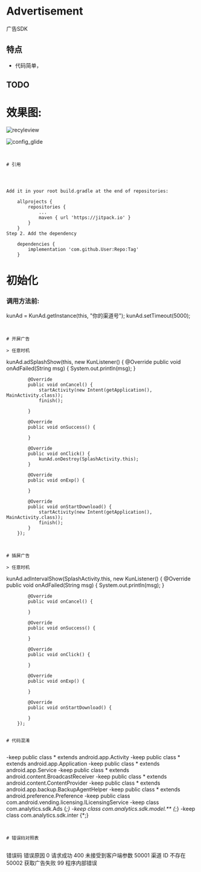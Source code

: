 # Advertisement

广告SDK


## 特点

* 代码简单，


## TODO 



# 效果图:

![recyleview](pics/pic1.png)







![config_glide](pics/pic2.png)




```


# 引用




Add it in your root build.gradle at the end of repositories:

	allprojects {
		repositories {
			...
			maven { url 'https://jitpack.io' }
		}
	}
Step 2. Add the dependency

	dependencies {
		implementation 'com.github.User:Repo:Tag'
	}

```



# 初始化

### 调用方法前:



 kunAd = KunAd.getInstance(this, "你的渠道号");
        kunAd.setTimeout(5000);

```


# 开屏广告

> 任意时机

```
kunAd.adSplashShow(this, new KunListener() {
            @Override
            public void onAdFailed(String msg) {
                System.out.println(msg);
            }

            @Override
            public void onCancel() {
                startActivity(new Intent(getApplication(), MainActivity.class));
                finish();

            }

            @Override
            public void onSuccess() {

            }

            @Override
            public void onClick() {
                kunAd.onDestroy(SplashActivity.this);
            }

            @Override
            public void onExp() {

            }

            @Override
            public void onStartDownload() {
                startActivity(new Intent(getApplication(), MainActivity.class));
                finish();
            }
        });
```


# 插屏广告

> 任意时机

```
   kunAd.adIntervalShow(SplashActivity.this, new KunListener() {
            @Override
            public void onAdFailed(String msg) {
                System.out.println(msg);
            }

            @Override
            public void onCancel() {

            }

            @Override
            public void onSuccess() {

            }

            @Override
            public void onClick() {

            }

            @Override
            public void onExp() {

            }

            @Override
            public void onStartDownload() {

            }
        });
```

# 代码混淆


```
 -keep public class * extends android.app.Activity
 -keep public class * extends android.app.Application
 -keep public class * extends android.app.Service
 -keep public class * extends android.content.BroadcastReceiver
 -keep public class * extends android.content.ContentProvider
 -keep public class * extends android.app.backup.BackupAgentHelper
 -keep public class * extends android.preference.Preference
 -keep public class com.android.vending.licensing.ILicensingService
 -keep class com.analytics.sdk.Ads {*;}
 -keep class com.analytics.sdk.model.** {*;}
 -keep class com.analytics.sdk.inter {*;}
```


# 错误码对照表


```
错误码 错误原因
0 请求成功
400 未接受到客户端参数
50001 渠道 ID 不存在
50002 获取广告失败
99 程序内部错误
```


